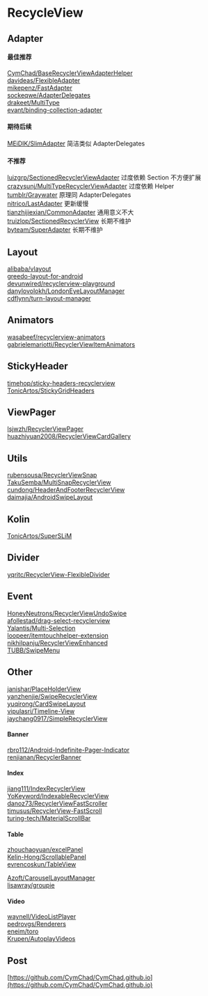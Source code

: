 # RecycleView

## Adapter

#### 最佳推荐

[CymChad/BaseRecyclerViewAdapterHelper](https://github.com/CymChad/BaseRecyclerViewAdapterHelper)  
[davideas/FlexibleAdapter](https://github.com/davideas/FlexibleAdapter)  
[mikepenz/FastAdapter](https://github.com/mikepenz/FastAdapter)  
[sockeqwe/AdapterDelegates](https://github.com/sockeqwe/AdapterDelegates)  
[drakeet/MultiType](https://github.com/drakeet/MultiType)  
[evant/binding-collection-adapter](https://github.com/evant/binding-collection-adapter)

#### 期待后续

[MEiDIK/SlimAdapter](https://github.com/MEiDIK/SlimAdapter) 简洁类似 AdapterDelegates

#### 不推荐

[luizgrp/SectionedRecyclerViewAdapter](https://github.com/luizgrp/SectionedRecyclerViewAdapter) 过度依赖 Section 不方便扩展  
[crazysunj/MultiTypeRecyclerViewAdapter](https://github.com/crazysunj/MultiTypeRecyclerViewAdapter) 过度依赖 Helper  
[tumblr/Graywater](https://github.com/tumblr/Graywater) 原理同 AdapterDelegates  
[nitrico/LastAdapter](https://github.com/nitrico/LastAdapter) 更新缓慢  
[tianzhijiexian/CommonAdapter](https://github.com/tianzhijiexian/CommonAdapter) 通用意义不大  
[truizlop/SectionedRecyclerView](https://github.com/truizlop/SectionedRecyclerView) 长期不维护  
[byteam/SuperAdapter](https://github.com/byteam/SuperAdapter) 长期不维护

## Layout

[alibaba/vlayout](https://github.com/alibaba/vlayout)  
[greedo-layout-for-android](https://github.com/500px/greedo-layout-for-android)  
[devunwired/recyclerview-playground](https://github.com/devunwired/recyclerview-playground)  
[danylovolokh/LondonEyeLayoutManager](https://github.com/danylovolokh/LondonEyeLayoutManager)  
[cdflynn/turn-layout-manager](https://github.com/cdflynn/turn-layout-manager)

## Animators

[wasabeef/recyclerview-animators](https://github.com/wasabeef/recyclerview-animators)  
[gabrielemariotti/RecyclerViewItemAnimators](https://github.com/gabrielemariotti/RecyclerViewItemAnimators)

## StickyHeader

[timehop/sticky-headers-recyclerview](https://github.com/timehop/sticky-headers-recyclerview)  
[TonicArtos/StickyGridHeaders](https://github.com/TonicArtos/StickyGridHeaders)

## ViewPager

[lsjwzh/RecyclerViewPager](https://github.com/lsjwzh/RecyclerViewPager)  
[huazhiyuan2008/RecyclerViewCardGallery](https://github.com/huazhiyuan2008/RecyclerViewCardGallery)

## Utils

[rubensousa/RecyclerViewSnap](https://github.com/rubensousa/RecyclerViewSnap)  
[TakuSemba/MultiSnapRecyclerView](https://github.com/TakuSemba/MultiSnapRecyclerView)  
[cundong/HeaderAndFooterRecyclerView](https://github.com/cundong/HeaderAndFooterRecyclerView)  
[daimajia/AndroidSwipeLayout](https://github.com/daimajia/AndroidSwipeLayout)

## Kolin

[TonicArtos/SuperSLiM](https://github.com/TonicArtos/SuperSLiM)

## Divider

[yqritc/RecyclerView-FlexibleDivider](https://github.com/yqritc/RecyclerView-FlexibleDivider)

## Event

[HoneyNeutrons/RecyclerViewUndoSwipe](https://github.com/HoneyNeutrons/RecyclerViewUndoSwipe)  
[afollestad/drag-select-recyclerview](https://github.com/afollestad/drag-select-recyclerview)  
[Yalantis/Multi-Selection](https://github.com/Yalantis/Multi-Selection)  
[loopeer/itemtouchhelper-extension](https://github.com/loopeer/itemtouchhelper-extension)  
[nikhilpanju/RecyclerViewEnhanced](https://github.com/nikhilpanju/RecyclerViewEnhanced)  
[TUBB/SwipeMenu](https://github.com/TUBB/SwipeMenu)

## Other

[janishar/PlaceHolderView](https://github.com/janishar/PlaceHolderView)  
[yanzhenjie/SwipeRecyclerView](https://github.com/yanzhenjie/SwipeRecyclerView)  
[yuqirong/CardSwipeLayout](https://github.com/yuqirong/CardSwipeLayout)  
[vipulasri/Timeline-View](https://github.com/vipulasri/Timeline-View)  
[jaychang0917/SimpleRecyclerView](https://github.com/jaychang0917/SimpleRecyclerView)

#### Banner

[rbro112/Android-Indefinite-Pager-Indicator](https://github.com/rbro112/Android-Indefinite-Pager-Indicator)  
[renjianan/RecyclerBanner](https://github.com/renjianan/RecyclerBanner)

#### Index

[jiang111/IndexRecyclerView](https://github.com/jiang111/IndexRecyclerView)  
[YoKeyword/IndexableRecyclerView](https://github.com/YoKeyword/IndexableRecyclerView)  
[danoz73/RecyclerViewFastScroller](https://github.com/danoz73/RecyclerViewFastScroller)  
[timusus/RecyclerView-FastScroll](https://github.com/timusus/RecyclerView-FastScroll)  
[turing-tech/MaterialScrollBar](https://github.com/turing-tech/MaterialScrollBar)

#### Table

[zhouchaoyuan/excelPanel](https://github.com/zhouchaoyuan/excelPanel)  
[Kelin-Hong/ScrollablePanel](https://github.com/Kelin-Hong/ScrollablePanel)  
[evrencoskun/TableView](https://github.com/evrencoskun/TableView)

[Azoft/CarouselLayoutManager](https://github.com/Azoft/CarouselLayoutManager)  
[lisawray/groupie](https://github.com/lisawray/groupie)

#### Video

[waynell/VideoListPlayer](https://github.com/waynell/VideoListPlayer)  
[pedrovgs/Renderers](https://github.com/pedrovgs/Renderers)  
[eneim/toro](https://github.com/eneim/toro)  
[Krupen/AutoplayVideos](https://github.com/Krupen/AutoplayVideos)

## Post

[https://github.com/CymChad/CymChad.github.io](https://github.com/CymChad/CymChad.github.io)

